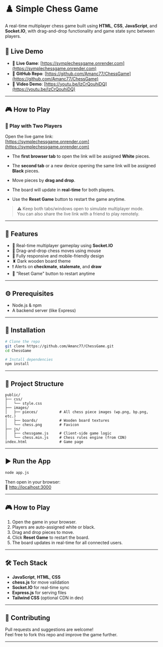 # ♟️ Simple Chess Game

A real-time multiplayer chess game built using **HTML**, **CSS**, **JavaScript**, and **Socket.IO**, with drag-and-drop functionality and game state sync between players.

## 🔗 Live Demo

- 🔴 **Live Game**: [https://symplechessgame.onrender.com](https://symplechessgame.onrender.com)
- 📁 **GitHub Repo**: [https://github.com/Amanc77/ChessGame](https://github.com/Amanc77/ChessGame)
- 🎥 **Video Demo**: [https://youtu.be/IzCrQouhiDQ](https://youtu.be/IzCrQouhiDQ)

---

## 🎮 How to Play

### 👥 Play with Two Players

Open the live game link:  
[https://symplechessgame.onrender.com](https://symplechessgame.onrender.com)

- The **first browser tab** to open the link will be assigned **White** pieces.
- The **second tab** or a new device opening the same link will be assigned **Black** pieces.

- Move pieces by **drag and drop**.
- The board will update in **real-time** for both players.
- Use the **Reset Game** button to restart the game anytime.

> ⚠️ Keep both tabs/windows open to simulate multiplayer mode.  
> You can also share the live link with a friend to play remotely.

---

## 🧩 Features

- 🔁 Real-time multiplayer gameplay using **Socket.IO**
- 🎯 Drag-and-drop chess moves using mouse
- 📱 Fully responsive and mobile-friendly design
- ♜ Dark wooden board theme
- ❗ Alerts on **checkmate**, **stalemate**, and **draw**
- 🔄 "Reset Game" button to restart anytime

---

## ⚙️ Prerequisites

- Node.js & npm
- A backend server (like Express)

---

## 🚀 Installation

```bash
# Clone the repo
git clone https://github.com/Amanc77/ChessGame.git
cd ChessGame

# Install dependencies
npm install
```

---

## 📁 Project Structure

```
public/
├── css/
│   └── style.css
├── images/
│   ├── pieces/          # All chess piece images (wp.png, bp.png, etc.)
│   ├── boards/          # Wooden board textures
│   └── chess.png        # Favicon
├── js/
│   ├── chessgame.js     # Client-side game logic
│   └── chess.min.js     # Chess rules engine (from CDN)
index.html               # Game page
```

---

## ▶️ Run the App

```bash
node app.js
```

Then open in your browser:  
📍 [http://localhost:3000](http://localhost:3000)

---

## 🎮 How to Play

1. Open the game in your browser.
2. Players are auto-assigned white or black.
3. Drag and drop pieces to move.
4. Click **Reset Game** to restart the board.
5. The board updates in real-time for all connected users.

---

## 🛠️ Tech Stack

- **JavaScript**, **HTML**, **CSS**
- **chess.js** for move validation
- **Socket.IO** for real-time sync
- **Express.js** for serving files
- **Tailwind CSS** (optional CDN in dev)

---

## 🤝 Contributing

Pull requests and suggestions are welcome!  
Feel free to fork this repo and improve the game further.

---
